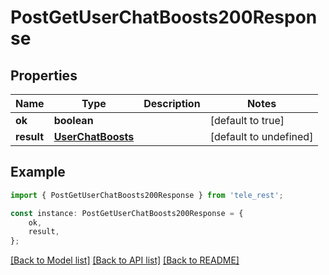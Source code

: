 # PostGetUserChatBoosts200Response


## Properties

Name | Type | Description | Notes
------------ | ------------- | ------------- | -------------
**ok** | **boolean** |  | [default to true]
**result** | [**UserChatBoosts**](UserChatBoosts.md) |  | [default to undefined]

## Example

```typescript
import { PostGetUserChatBoosts200Response } from 'tele_rest';

const instance: PostGetUserChatBoosts200Response = {
    ok,
    result,
};
```

[[Back to Model list]](../README.md#documentation-for-models) [[Back to API list]](../README.md#documentation-for-api-endpoints) [[Back to README]](../README.md)
